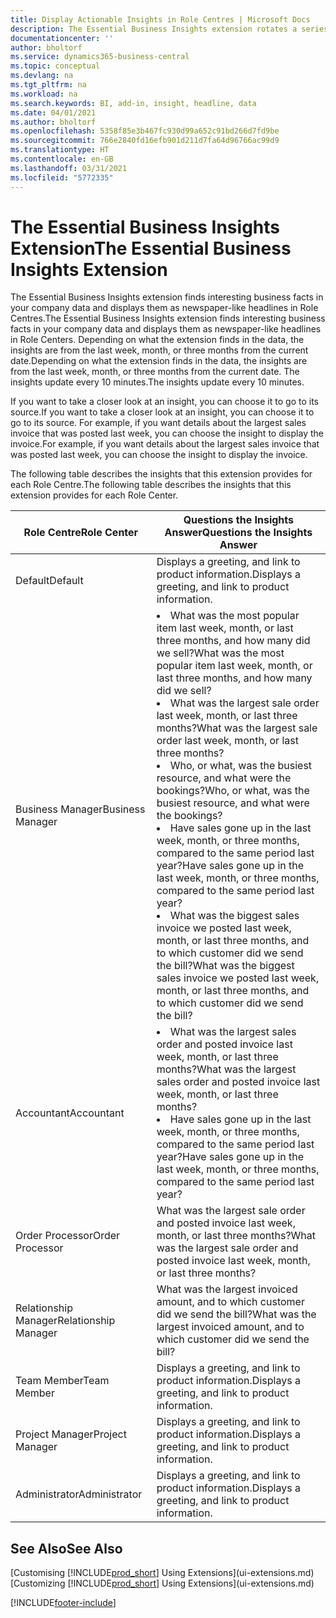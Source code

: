 ```yaml
---
title: Display Actionable Insights in Role Centres | Microsoft Docs
description: The Essential Business Insights extension rotates a series of business insights on Role Centres.
documentationcenter: ''
author: bholtorf
ms.service: dynamics365-business-central
ms.topic: conceptual
ms.devlang: na
ms.tgt_pltfrm: na
ms.workload: na
ms.search.keywords: BI, add-in, insight, headline, data
ms.date: 04/01/2021
ms.author: bholtorf
ms.openlocfilehash: 5358f85e3b467fc930d99a652c91bd266d7fd9be
ms.sourcegitcommit: 766e2840fd16efb901d211d7fa64d96766ac99d9
ms.translationtype: HT
ms.contentlocale: en-GB
ms.lasthandoff: 03/31/2021
ms.locfileid: "5772335"
---
```

# <a name="the-essential-business-insights-extension"></a><span data-ttu-id="0df67-103">The Essential Business Insights Extension</span><span class="sxs-lookup"><span data-stu-id="0df67-103">The Essential Business Insights Extension</span></span>
<span data-ttu-id="0df67-104">The Essential Business Insights extension finds interesting business facts in your company data and displays them as newspaper-like headlines in Role Centres.</span><span class="sxs-lookup"><span data-stu-id="0df67-104">The Essential Business Insights extension finds interesting business facts in your company data and displays them as newspaper-like headlines in Role Centers.</span></span> <span data-ttu-id="0df67-105">Depending on what the extension finds in the data, the insights are from the last week, month, or three months from the current date.</span><span class="sxs-lookup"><span data-stu-id="0df67-105">Depending on what the extension finds in the data, the insights are from the last week, month, or three months from the current date.</span></span> <span data-ttu-id="0df67-106">The insights update every 10 minutes.</span><span class="sxs-lookup"><span data-stu-id="0df67-106">The insights update every 10 minutes.</span></span>  

<span data-ttu-id="0df67-107">If you want to take a closer look at an insight, you can choose it to go to its source.</span><span class="sxs-lookup"><span data-stu-id="0df67-107">If you want to take a closer look at an insight, you can choose it to go to its source.</span></span> <span data-ttu-id="0df67-108">For example, if you want details about the largest sales invoice that was posted last week, you can choose the insight to display the invoice.</span><span class="sxs-lookup"><span data-stu-id="0df67-108">For example, if you want details about the largest sales invoice that was posted last week, you can choose the insight to display the invoice.</span></span>

<span data-ttu-id="0df67-109">The following table describes the insights that this extension provides for each Role Centre.</span><span class="sxs-lookup"><span data-stu-id="0df67-109">The following table describes the insights that this extension provides for each Role Center.</span></span>

|<span data-ttu-id="0df67-110">Role Centre</span><span class="sxs-lookup"><span data-stu-id="0df67-110">Role Center</span></span>|<span data-ttu-id="0df67-111">Questions the Insights Answer</span><span class="sxs-lookup"><span data-stu-id="0df67-111">Questions the Insights Answer</span></span>|
|----|-----|
|<span data-ttu-id="0df67-112">Default</span><span class="sxs-lookup"><span data-stu-id="0df67-112">Default</span></span>|<span data-ttu-id="0df67-113">Displays a greeting, and link to product information.</span><span class="sxs-lookup"><span data-stu-id="0df67-113">Displays a greeting, and link to product information.</span></span>|
|<span data-ttu-id="0df67-114">Business Manager</span><span class="sxs-lookup"><span data-stu-id="0df67-114">Business Manager</span></span>|<li> <span data-ttu-id="0df67-115">What was the most popular item last week, month, or last three months, and how many did we sell?</span><span class="sxs-lookup"><span data-stu-id="0df67-115">What was the most popular item last week, month, or last three months, and how many did we sell?</span></span><br><li> <span data-ttu-id="0df67-116">What was the largest sale order last week, month, or last three months?</span><span class="sxs-lookup"><span data-stu-id="0df67-116">What was the largest sale order last week, month, or last three months?</span></span><br><li> <span data-ttu-id="0df67-117">Who, or what, was the busiest resource, and what were the bookings?</span><span class="sxs-lookup"><span data-stu-id="0df67-117">Who, or what, was the busiest resource, and what were the bookings?</span></span><br><li> <span data-ttu-id="0df67-118">Have sales gone up in the last week, month, or three months, compared to the same period last year?</span><span class="sxs-lookup"><span data-stu-id="0df67-118">Have sales gone up in the last week, month, or three months, compared to the same period last year?</span></span><br><li> <span data-ttu-id="0df67-119">What was the biggest sales invoice we posted last week, month, or last three months, and to which customer did we send the bill?</span><span class="sxs-lookup"><span data-stu-id="0df67-119">What was the biggest sales invoice we posted last week, month, or last three months, and to which customer did we send the bill?</span></span></li> |
|<span data-ttu-id="0df67-120">Accountant</span><span class="sxs-lookup"><span data-stu-id="0df67-120">Accountant</span></span>|<li> <span data-ttu-id="0df67-121">What was the largest sales order and posted invoice last week, month, or last three months?</span><span class="sxs-lookup"><span data-stu-id="0df67-121">What was the largest sales order and posted invoice last week, month, or last three months?</span></span><br><li> <span data-ttu-id="0df67-122">Have sales gone up in the last week, month, or three months, compared to the same period last year?</span><span class="sxs-lookup"><span data-stu-id="0df67-122">Have sales gone up in the last week, month, or three months, compared to the same period last year?</span></span> |
|<span data-ttu-id="0df67-123">Order Processor</span><span class="sxs-lookup"><span data-stu-id="0df67-123">Order Processor</span></span>| <span data-ttu-id="0df67-124">What was the largest sale order and posted invoice last week, month, or last three months?</span><span class="sxs-lookup"><span data-stu-id="0df67-124">What was the largest sale order and posted invoice last week, month, or last three months?</span></span>|
|<span data-ttu-id="0df67-125">Relationship Manager</span><span class="sxs-lookup"><span data-stu-id="0df67-125">Relationship Manager</span></span>| <span data-ttu-id="0df67-126">What was the largest invoiced amount, and to which customer did we send the bill?</span><span class="sxs-lookup"><span data-stu-id="0df67-126">What was the largest invoiced amount, and to which customer did we send the bill?</span></span>|
|<span data-ttu-id="0df67-127">Team Member</span><span class="sxs-lookup"><span data-stu-id="0df67-127">Team Member</span></span>| <span data-ttu-id="0df67-128">Displays a greeting, and link to product information.</span><span class="sxs-lookup"><span data-stu-id="0df67-128">Displays a greeting, and link to product information.</span></span>|
|<span data-ttu-id="0df67-129">Project Manager</span><span class="sxs-lookup"><span data-stu-id="0df67-129">Project Manager</span></span>| <span data-ttu-id="0df67-130">Displays a greeting, and link to product information.</span><span class="sxs-lookup"><span data-stu-id="0df67-130">Displays a greeting, and link to product information.</span></span>|
|<span data-ttu-id="0df67-131">Administrator</span><span class="sxs-lookup"><span data-stu-id="0df67-131">Administrator</span></span>| <span data-ttu-id="0df67-132">Displays a greeting, and link to product information.</span><span class="sxs-lookup"><span data-stu-id="0df67-132">Displays a greeting, and link to product information.</span></span>|

## <a name="see-also"></a><span data-ttu-id="0df67-133">See Also</span><span class="sxs-lookup"><span data-stu-id="0df67-133">See Also</span></span>
<span data-ttu-id="0df67-134">[Customising [!INCLUDE[prod_short](includes/prod_short.md)] Using Extensions](ui-extensions.md)</span><span class="sxs-lookup"><span data-stu-id="0df67-134">[Customizing [!INCLUDE[prod_short](includes/prod_short.md)] Using Extensions](ui-extensions.md)</span></span>


[!INCLUDE[footer-include](includes/footer-banner.md)]